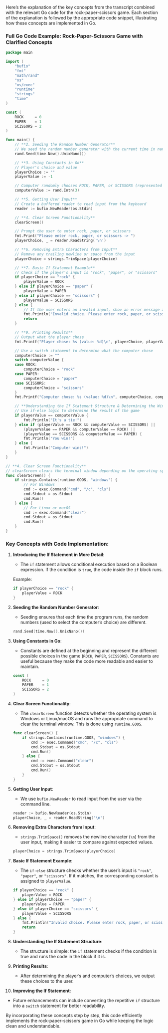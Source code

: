 Here’s the explanation of the key concepts from the transcript combined with the relevant Go code for the rock-paper-scissors game. Each section of the explanation is followed by the appropriate code snippet, illustrating how these concepts are implemented in Go.

### Full Go Code Example: Rock-Paper-Scissors Game with Clarified Concepts

```go
package main

import (
	"bufio"
	"fmt"
	"math/rand"
	"os"
	"os/exec"
	"runtime"
	"strings"
	"time"
)

const (
	ROCK     = 0
	PAPER    = 1
	SCISSORS = 2
)

func main() {
	// **2. Seeding the Random Number Generator**
	// We seed the random number generator with the current time in nanoseconds to ensure different results each time.
	rand.Seed(time.Now().UnixNano())

	// **3. Using Constants in Go**
	// Player's choice and value
	playerChoice := ""
	playerValue := -1

	// Computer randomly chooses ROCK, PAPER, or SCISSORS (represented as 0, 1, 2)
	computerValue := rand.Intn(3)

	// **5. Getting User Input**
	// Create a buffered reader to read input from the keyboard
	reader := bufio.NewReader(os.Stdin)

	// **4. Clear Screen Functionality**
	clearScreen()

	// Prompt the user to enter rock, paper, or scissors
	fmt.Print("Please enter rock, paper, or scissors -> ")
	playerChoice, _ = reader.ReadString('\n')

	// **6. Removing Extra Characters from Input**
	// Remove any trailing newline or space from the input
	playerChoice = strings.TrimSpace(playerChoice)

	// **7. Basic If Statement Example**
	// Check if the player's input is "rock", "paper", or "scissors"
	if playerChoice == "rock" {
		playerValue = ROCK
	} else if playerChoice == "paper" {
		playerValue = PAPER
	} else if playerChoice == "scissors" {
		playerValue = SCISSORS
	} else {
		// If the user enters an invalid input, show an error message and exit
		fmt.Println("Invalid choice. Please enter rock, paper, or scissors.")
		return
	}

	// **9. Printing Results**
	// Output what the player chose
	fmt.Printf("Player chose: %s (value: %d)\n", playerChoice, playerValue)

	// Use a switch statement to determine what the computer chose
	computerChoice := ""
	switch computerValue {
	case ROCK:
		computerChoice = "rock"
	case PAPER:
		computerChoice = "paper"
	case SCISSORS:
		computerChoice = "scissors"
	}
	fmt.Printf("Computer chose: %s (value: %d)\n", computerChoice, computerValue)

	// **Understanding the If Statement Structure & Determining the Winner**
	// Use if-else logic to determine the result of the game
	if playerValue == computerValue {
		fmt.Println("It's a tie!")
	} else if (playerValue == ROCK && computerValue == SCISSORS) ||
		(playerValue == PAPER && computerValue == ROCK) ||
		(playerValue == SCISSORS && computerValue == PAPER) {
		fmt.Println("You win!")
	} else {
		fmt.Println("Computer wins!")
	}
}

// **4. Clear Screen Functionality**
// clearScreen clears the terminal window depending on the operating system
func clearScreen() {
	if strings.Contains(runtime.GOOS, "windows") {
		// For Windows
		cmd := exec.Command("cmd", "/c", "cls")
		cmd.Stdout = os.Stdout
		cmd.Run()
	} else {
		// For Linux or macOS
		cmd := exec.Command("clear")
		cmd.Stdout = os.Stdout
		cmd.Run()
	}
}
```

### Key Concepts with Code Implementation:

1. **Introducing the If Statement in More Detail**:
   - The `if` statement allows conditional execution based on a Boolean expression. If the condition is `true`, the code inside the `if` block runs.
   
   Example:
   ```go
   if playerChoice == "rock" {
       playerValue = ROCK
   }
   ```

2. **Seeding the Random Number Generator**:
   - Seeding ensures that each time the program runs, the random numbers (used to select the computer’s choice) are different.
   
   ```go
   rand.Seed(time.Now().UnixNano())
   ```

3. **Using Constants in Go**:
   - Constants are defined at the beginning and represent the different possible choices in the game (`ROCK`, `PAPER`, `SCISSORS`). Constants are useful because they make the code more readable and easier to maintain.
   
   ```go
   const (
       ROCK     = 0
       PAPER    = 1
       SCISSORS = 2
   )
   ```

4. **Clear Screen Functionality**:
   - The `clearScreen` function detects whether the operating system is Windows or Linux/macOS and runs the appropriate command to clear the terminal window. This is done using `runtime.GOOS`.
   
   ```go
   func clearScreen() {
       if strings.Contains(runtime.GOOS, "windows") {
           cmd := exec.Command("cmd", "/c", "cls")
           cmd.Stdout = os.Stdout
           cmd.Run()
       } else {
           cmd := exec.Command("clear")
           cmd.Stdout = os.Stdout
           cmd.Run()
       }
   }
   ```

5. **Getting User Input**:
   - We use `bufio.NewReader` to read input from the user via the command line.
   
   ```go
   reader := bufio.NewReader(os.Stdin)
   playerChoice, _ = reader.ReadString('\n')
   ```

6. **Removing Extra Characters from Input**:
   - `strings.TrimSpace()` removes the newline character (`\n`) from the user input, making it easier to compare against expected values.
   
   ```go
   playerChoice = strings.TrimSpace(playerChoice)
   ```

7. **Basic If Statement Example**:
   - The `if-else` structure checks whether the user’s input is `"rock"`, `"paper"`, or `"scissors"`. If it matches, the corresponding constant is assigned to `playerValue`.
   
   ```go
   if playerChoice == "rock" {
       playerValue = ROCK
   } else if playerChoice == "paper" {
       playerValue = PAPER
   } else if playerChoice == "scissors" {
       playerValue = SCISSORS
   } else {
       fmt.Println("Invalid choice. Please enter rock, paper, or scissors.")
       return
   }
   ```

8. **Understanding the If Statement Structure**:
   - The structure is simple: the `if` statement checks if the condition is true and runs the code in the block if it is.

9. **Printing Results**:
   - After determining the player’s and computer’s choices, we output these choices to the user.

10. **Improving the If Statement**:
   - Future enhancements can include converting the repetitive `if` structure into a `switch` statement for better readability.

By incorporating these concepts step by step, this code efficiently implements the rock-paper-scissors game in Go while keeping the logic clean and understandable.